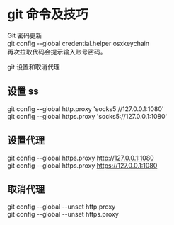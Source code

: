 # git 命令及技巧

Git 密码更新  
git config --global credential.helper osxkeychain  
再次拉取代码会提示输入账号密码。

git 设置和取消代理

## 设置 ss

git config --global http.proxy 'socks5://127.0.0.1:1080'  
git config --global https.proxy 'socks5://127.0.0.1:1080'

## 设置代理

git config --global https.proxy http://127.0.0.1:1080  
git config --global https.proxy https://127.0.0.1:1080

## 取消代理

git config --global --unset http.proxy  
git config --global --unset https.proxy
